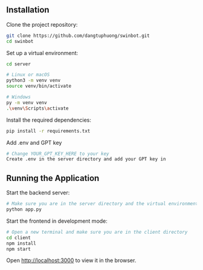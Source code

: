 ## Installation

Clone the project repository:

```bash
git clone https://github.com/dangtuphuong/swinbot.git
cd swinbot
```

Set up a virtual environment:

```bash
cd server

# Linux or macOS
python3 -m venv venv
source venv/bin/activate

# Windows
py -m venv venv
.\venv\Scripts\activate
```

Install the required dependencies:

```bash
pip install -r requirements.txt
```

Add .env and GPT key

```bash
# Change YOUR_GPT_KEY_HERE to your key
Create .env in the server directory and add your GPT key in
```

## Running the Application

Start the backend server:

```bash
# Make sure you are in the server directory and the virtual environment is activated
python app.py
```

Start the frontend in development mode:

```bash
# Open a new terminal and make sure you are in the client directory
cd client
npm install
npm start
```

Open [http://localhost:3000](http://localhost:3000) to view it in the browser.
